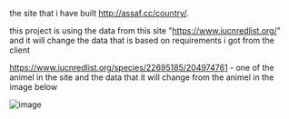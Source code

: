 the site that i have built http://assaf.cc/country/.


this project is using the data from this site "https://www.iucnredlist.org/" and it will change the data that is based on requirements i got from the client 


https://www.iucnredlist.org/species/22695185/204974761 - one of the animel in the site and the data that it will change from the animel in the image below


![image](https://user-images.githubusercontent.com/101944482/196687065-ac57353e-0155-4de1-a3f2-c0d9d5061a8a.png)

